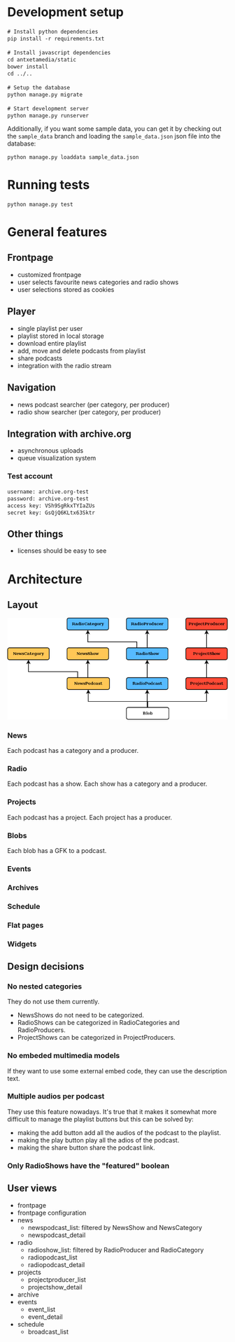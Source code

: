 # Development setup

```
# Install python dependencies
pip install -r requirements.txt

# Install javascript dependencies
cd antxetamedia/static
bower install
cd ../..

# Setup the database
python manage.py migrate

# Start development server
python manage.py runserver
```

Additionally, if you want some sample data, you can get it by checking out the
`sample_data` branch and loading the `sample_data.json` json file into the
database:

```
python manage.py loaddata sample_data.json
```

# Running tests

```
python manage.py test
```

# General features

## Frontpage

- customized frontpage
- user selects favourite news categories and radio shows
- user selections stored as cookies

## Player

- single playlist per user
- playlist stored in local storage
- download entire playlist
- add, move and delete podcasts from playlist
- share podcasts
- integration with the radio stream

## Navigation

- news podcast searcher (per category, per producer)
- radio show searcher (per category, per producer)

## Integration with archive.org

- asynchronous uploads
- queue visualization system

### Test account

```
username: archive.org-test
password: archive.org-test
access key: VSh9SgRkxTYIaZUs
secret key: GsQjQ6KLtx63Sktr
```

## Other things

- licenses should be easy to see


# Architecture

## Layout

![Design](structure.png)

### News

Each podcast has a category and a producer.

### Radio

Each podcast has a show. Each show has a category and a producer.

### Projects

Each podcast has a project. Each project has a producer.

### Blobs

Each blob has a GFK to a podcast.

### Events

### Archives

### Schedule

### Flat pages

### Widgets

## Design decisions

### No nested categories

They do not use them currently.

- NewsShows do not need to be categorized.
- RadioShows can be categorized in RadioCategories and RadioProducers.
- ProjectShows can be categorized in ProjectProducers.

### No embeded multimedia models

If they want to use some external embed code, they can use the description text.

### Multiple audios per podcast

They use this feature nowadays. It's true that it makes it somewhat more
difficult to manage the playlist buttons but this can be solved by:

- making the add button add all the audios of the podcast to the playlist.
- making the play button play all the adios of the podcast.
- making the share button share the podcast link.

### Only RadioShows have the "featured" boolean

## User views

- frontpage
- frontpage configuration
- news
    - newspodcast_list: filtered by NewsShow and NewsCategory
    - newspodcast_detail
- radio
    - radioshow_list: filtered by RadioProducer and RadioCategory
    - radiopodcast_list
    - radiopodcast_detail
- projects
    - projectproducer_list
    - projectshow_detail
- archive
- events
    - event_list
    - event_detail
- schedule
    - broadcast_list
